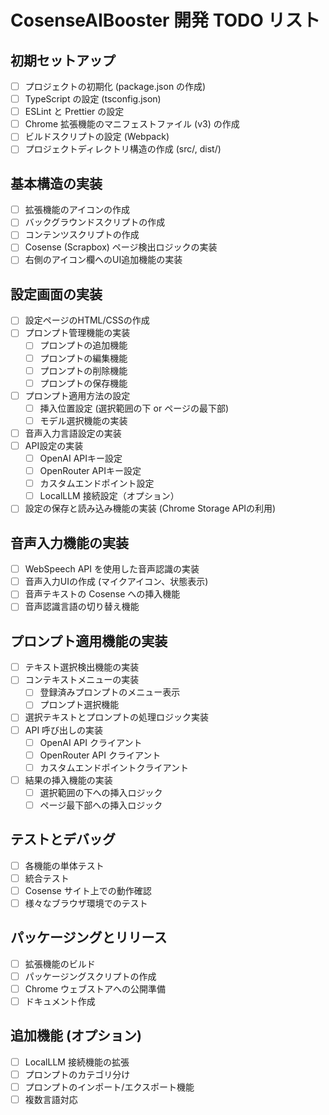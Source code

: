 # CosenseAIBooster 開発 TODO リスト

## 初期セットアップ
- [ ] プロジェクトの初期化 (package.json の作成)
- [ ] TypeScript の設定 (tsconfig.json)
- [ ] ESLint と Prettier の設定
- [ ] Chrome 拡張機能のマニフェストファイル (v3) の作成
- [ ] ビルドスクリプトの設定 (Webpack)
- [ ] プロジェクトディレクトリ構造の作成 (src/, dist/)

## 基本構造の実装
- [ ] 拡張機能のアイコンの作成
- [ ] バックグラウンドスクリプトの作成
- [ ] コンテンツスクリプトの作成
- [ ] Cosense (Scrapbox) ページ検出ロジックの実装
- [ ] 右側のアイコン欄へのUI追加機能の実装

## 設定画面の実装
- [ ] 設定ページのHTML/CSSの作成
- [ ] プロンプト管理機能の実装
  - [ ] プロンプトの追加機能
  - [ ] プロンプトの編集機能
  - [ ] プロンプトの削除機能
  - [ ] プロンプトの保存機能
- [ ] プロンプト適用方法の設定
  - [ ] 挿入位置設定 (選択範囲の下 or ページの最下部)
  - [ ] モデル選択機能の実装
- [ ] 音声入力言語設定の実装
- [ ] API設定の実装
  - [ ] OpenAI APIキー設定
  - [ ] OpenRouter APIキー設定
  - [ ] カスタムエンドポイント設定
  - [ ] LocalLLM 接続設定（オプション）
- [ ] 設定の保存と読み込み機能の実装 (Chrome Storage APIの利用)

## 音声入力機能の実装
- [ ] WebSpeech API を使用した音声認識の実装
- [ ] 音声入力UIの作成 (マイクアイコン、状態表示)
- [ ] 音声テキストの Cosense への挿入機能
- [ ] 音声認識言語の切り替え機能

## プロンプト適用機能の実装
- [ ] テキスト選択検出機能の実装
- [ ] コンテキストメニューの実装
  - [ ] 登録済みプロンプトのメニュー表示
  - [ ] プロンプト選択機能
- [ ] 選択テキストとプロンプトの処理ロジック実装
- [ ] API 呼び出しの実装
  - [ ] OpenAI API クライアント
  - [ ] OpenRouter API クライアント
  - [ ] カスタムエンドポイントクライアント
- [ ] 結果の挿入機能の実装
  - [ ] 選択範囲の下への挿入ロジック
  - [ ] ページ最下部への挿入ロジック

## テストとデバッグ
- [ ] 各機能の単体テスト
- [ ] 統合テスト
- [ ] Cosense サイト上での動作確認
- [ ] 様々なブラウザ環境でのテスト

## パッケージングとリリース
- [ ] 拡張機能のビルド
- [ ] パッケージングスクリプトの作成
- [ ] Chrome ウェブストアへの公開準備
- [ ] ドキュメント作成

## 追加機能 (オプション)
- [ ] LocalLLM 接続機能の拡張
- [ ] プロンプトのカテゴリ分け
- [ ] プロンプトのインポート/エクスポート機能
- [ ] 複数言語対応
